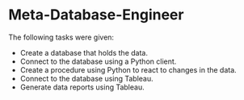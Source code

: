 # Meta-Database-Engineer
The following tasks were given:
-	Create a database that holds the data.
-	Connect to the database using a Python client.
-	Create a procedure using Python to react to changes in the data.
-	Connect to the database using Tableau.
-	Generate data reports using Tableau.

